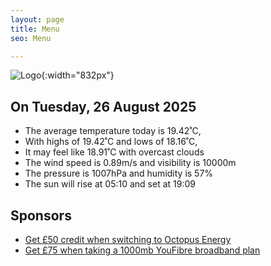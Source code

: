 ```yaml
---
layout: page
title: Menu
seo: Menu

---
```


![Logo](/images/logo.jpg){:width="832px"}

<!-- weather_marker starts -->
## On Tuesday, 26 August 2025

- The average temperature today is 19.42˚C,
- With highs of 19.42˚C and lows of 18.16˚C,
- It may feel like 18.91˚C with overcast clouds
- The wind speed is 0.89m/s and visibility is 10000m
- The pressure is 1007hPa and humidity is 57%
- The sun will rise at 05:10 and set at 19:09

<!-- weather_marker ends -->

## Sponsors

- [Get £50 credit when switching to Octopus Energy](https://bit.ly/3oD1nnS)
- [Get £75 when taking a 1000mb YouFibre broadband plan](https://aklam.io/91zWhU?)
